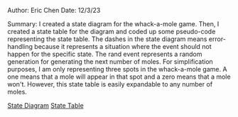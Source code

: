 Author: Eric Chen
Date: 12/3/23

Summary: I created a state diagram for the whack-a-mole game. Then, I created a state table for the diagram and coded up some pseudo-code representing the state table. The dashes in the state diagram means error-handling because it represents a situation where the event should not happen for the specific state. The rand event represents a random generation for generating the next number of moles. For simplification purposes, I am only representing three spots in the whack-a-mole game. A one means that a mole will appear in that spot and a zero means that a mole won't. However, this state table is easily expandable to any number of moles.

[State Diagram](https://drive.google.com/file/d/1lAKwViVl0TeY9c_FqAT9KzKyHXHDJcLx/view?usp=sharing)
[State Table](https://drive.google.com/file/d/12FQYZmDqOf-BGnQ4uOdbCMphp-7DkRk9/view?usp=sharing)

